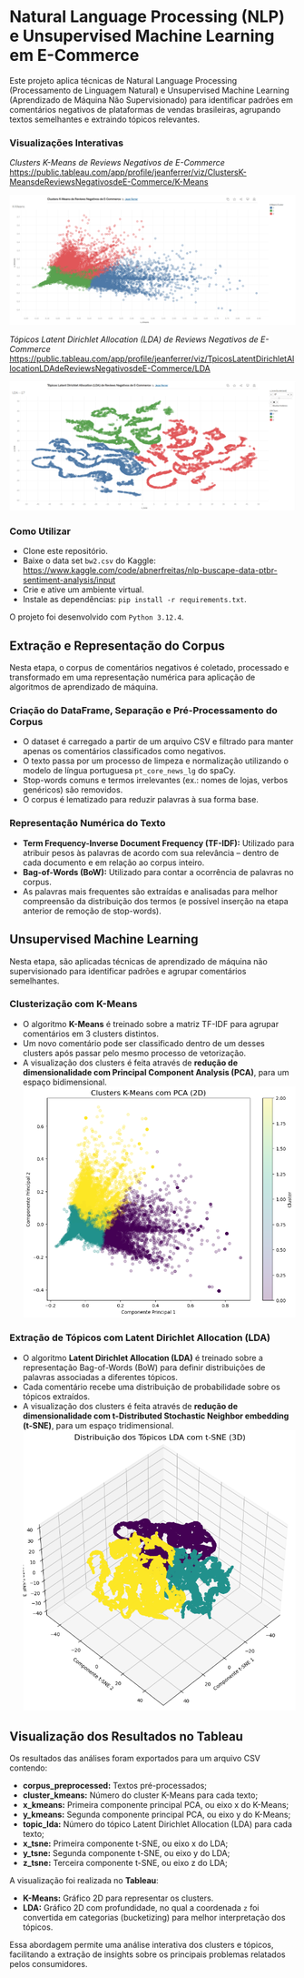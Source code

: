 # Natural Language Processing (NLP) e Unsupervised Machine Learning em E-Commerce

Este projeto aplica técnicas de Natural Language Processing (Processamento de Linguagem Natural) e Unsupervised Machine Learning (Aprendizado de Máquina Não Supervisionado) para identificar padrões em comentários negativos de plataformas de vendas brasileiras, agrupando textos semelhantes e extraindo tópicos relevantes.

### Visualizações Interativas

*Clusters K-Means de Reviews Negativos de E-Commerce*  
https://public.tableau.com/app/profile/jeanferrer/viz/ClustersK-MeansdeReviewsNegativosdeE-Commerce/K-Means

![K-Means](imgs/KMeans.png)

*Tópicos Latent Dirichlet Allocation (LDA) de Reviews Negativos de E-Commerce*  
https://public.tableau.com/app/profile/jeanferrer/viz/TpicosLatentDirichletAllocationLDAdeReviewsNegativosdeE-Commerce/LDA

![LDA](imgs/LDA.png)

### Como Utilizar

- Clone este repositório.
- Baixe o data set `bw2.csv` do Kaggle: https://www.kaggle.com/code/abnerfreitas/nlp-buscape-data-ptbr-sentiment-analysis/input
- Crie e ative um ambiente virtual.
- Instale as dependências: `pip install -r requirements.txt`.

O projeto foi desenvolvido com `Python 3.12.4`.

## Extração e Representação do Corpus

Nesta etapa, o corpus de comentários negativos é coletado, processado e transformado em uma representação numérica para aplicação de algoritmos de aprendizado de máquina.

### Criação do DataFrame, Separação e Pré-Processamento do Corpus

- O dataset é carregado a partir de um arquivo CSV e filtrado para manter apenas os comentários classificados como negativos.
- O texto passa por um processo de limpeza e normalização utilizando o modelo de língua portuguesa `pt_core_news_lg` do spaCy.
- Stop-words comuns e termos irrelevantes (ex.: nomes de lojas, verbos genéricos) são removidos.
- O corpus é lematizado para reduzir palavras à sua forma base.

### Representação Numérica do Texto

- **Term Frequency-Inverse Document Frequency (TF-IDF):** Utilizado para atribuir pesos às palavras de acordo com sua relevância – dentro de cada documento e em relação ao corpus inteiro.
- **Bag-of-Words (BoW):** Utilizado para contar a ocorrência de palavras no corpus.
- As palavras mais frequentes são extraídas e analisadas para melhor compreensão da distribuição dos termos (e possível inserção na etapa anterior de remoção de stop-words).

## Unsupervised Machine Learning

Nesta etapa, são aplicadas técnicas de aprendizado de máquina não supervisionado para identificar padrões e agrupar comentários semelhantes.

### Clusterização com K-Means

- O algoritmo **K-Means** é treinado sobre a matriz TF-IDF para agrupar comentários em 3 clusters distintos.
- Um novo comentário pode ser classificado dentro de um desses clusters após passar pelo mesmo processo de vetorização.
- A visualização dos clusters é feita através de **redução de dimensionalidade com Principal Component Analysis (PCA)**, para um espaço bidimensional.
![K-Means2D](imgs/KMeans2D.png)

### Extração de Tópicos com Latent Dirichlet Allocation (LDA)

- O algoritmo **Latent Dirichlet Allocation (LDA)** é treinado sobre a representação Bag-of-Words (BoW) para definir distribuições de palavras associadas a diferentes tópicos.
- Cada comentário recebe uma distribuição de probabilidade sobre os tópicos extraídos.
- A visualização dos clusters é feita através de **redução de dimensionalidade com t-Distributed Stochastic Neighbor embedding (t-SNE)**, para um espaço tridimensional.
![LDA3D](imgs/LDA3D.png)

## Visualização dos Resultados no Tableau

Os resultados das análises foram exportados para um arquivo CSV contendo:

- **corpus_preprocessed:** Textos pré-processados;
- **cluster_kmeans:** Número do cluster K-Means para cada texto;
- **x_kmeans:** Primeira componente principal PCA, ou eixo x do K-Means;
- **y_kmeans:** Segunda componente principal PCA, ou eixo y do K-Means;
- **topic_lda:** Número do tópico Latent Dirichlet Allocation (LDA) para cada texto;
- **x_tsne:** Primeira componente t-SNE, ou eixo x do LDA;
- **y_tsne:** Segunda componente t-SNE, ou eixo y do LDA;
- **z_tsne:** Terceira componente t-SNE, ou eixo z do LDA;

A visualização foi realizada no **Tableau**:

- **K-Means:** Gráfico 2D para representar os clusters.
- **LDA:** Gráfico 2D com profundidade, no qual a coordenada `z` foi convertida em categorias (bucketizing) para melhor interpretação dos tópicos.

Essa abordagem permite uma análise interativa dos clusters e tópicos, facilitando a extração de insights sobre os principais problemas relatados pelos consumidores.
